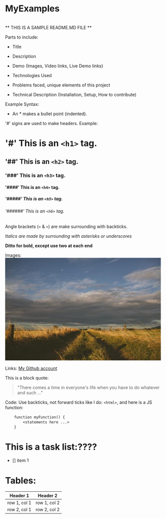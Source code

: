 # MyExamples

<br/>
** THIS IS A SAMPLE README.MD FILE **

Parts to include:

* Title

* Description

* Demo (Images, Video links, Live Demo links)

* Technologies Used

* Problems faced, unique elements of this project

* Technical Description (Installation, Setup, How to contribute)

Example Syntax:
* An * makes a bullet point (indented).

'#' signs are used to make headers.  Example:

# '#' This is an `<h1>` tag.
## '##' This is an `<h2>` tag.
### '###' This is an `<h3>` tag.
#### '####' This is an `<h4>` tag.
##### '#####' This is an `<h5>` tag.
###### '######' This is an `<h6>` tag.

Angle brackets (`<` & `>`) are make surrounding with backticks. 

*Italics are made by surrounding with asterisks or underscores* 

__Ditto for bold, except use two at each end__

Images: ![Image of a rocky beach.](./rockybeach.jpg)

Links: [My Github account](https://github.com/)

This is a block quote:
> "There comes a time in
> everyone's life when 
> you have to do whatever and such ..."

Code:  Use backticks, not forward ticks like I do: `<html>`,
and here is a JS function:

```[bash|python]
    function myFunction() {
        <statements here ...>
    }
```

# This is a task list:????
- [] item 1

# Tables:
Header 1 | Header 2
---------|---------
row 1, col 1  | row 1, col 2
row 2, col 1  | row 2, col 2










